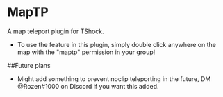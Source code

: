 # MapTP
A map teleport plugin for TShock.

- To use the feature in this plugin, simply double click anywhere on the map with the "maptp" permission in your group!

##Future plans
- Might add something to prevent noclip teleporting in the future, DM @Rozen#1000 on Discord if you want this added.
